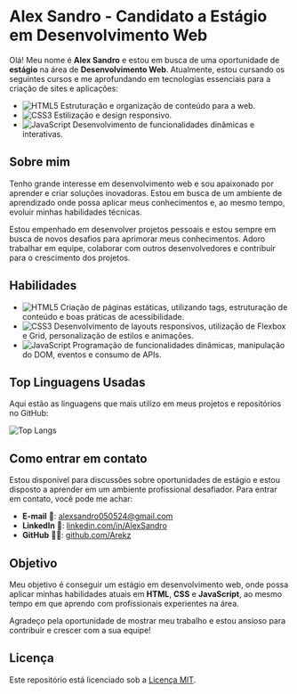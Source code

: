 # Alex Sandro - Candidato a Estágio em Desenvolvimento Web

Olá! Meu nome é **Alex Sandro** e estou em busca de uma oportunidade de **estágio** na área de **Desenvolvimento Web**. Atualmente, estou cursando os seguintes cursos e me aprofundando em tecnologias essenciais para a criação de sites e aplicações:

- ![HTML5](https://img.shields.io/badge/HTML5-E34F26?style=for-the-badge&logo=html5&logoColor=white) Estruturação e organização de conteúdo para a web.
- ![CSS3](https://img.shields.io/badge/CSS3-1572B6?style=for-the-badge&logo=css3&logoColor=white) Estilização e design responsivo.
- ![JavaScript](https://img.shields.io/badge/JavaScript-F7DF1E?style=for-the-badge&logo=javascript&logoColor=black) Desenvolvimento de funcionalidades dinâmicas e interativas.

## Sobre mim

Tenho grande interesse em desenvolvimento web e sou apaixonado por aprender e criar soluções inovadoras. Estou em busca de um ambiente de aprendizado onde possa aplicar meus conhecimentos e, ao mesmo tempo, evoluir minhas habilidades técnicas.

Estou empenhado em desenvolver projetos pessoais e estou sempre em busca de novos desafios para aprimorar meus conhecimentos. Adoro trabalhar em equipe, colaborar com outros desenvolvedores e contribuir para o crescimento dos projetos.

## Habilidades

-  ![HTML5](https://img.shields.io/badge/HTML5-E34F26?style=for-the-badge&logo=html5&logoColor=white) Criação de páginas estáticas, utilizando tags, estruturação de conteúdo e boas práticas de acessibilidade.
-  ![CSS3](https://img.shields.io/badge/CSS3-1572B6?style=for-the-badge&logo=css3&logoColor=white) Desenvolvimento de layouts responsivos, utilização de Flexbox e Grid, personalização de estilos e animações.
-  ![JavaScript](https://img.shields.io/badge/JavaScript-F7DF1E?style=for-the-badge&logo=javascript&logoColor=black) Programação de funcionalidades dinâmicas, manipulação do DOM, eventos e consumo de APIs.

  ## Top Linguagens Usadas

Aqui estão as linguagens que mais utilizo em meus projetos e repositórios no GitHub:

![Top Langs](https://github-readme-stats.vercel.app/api/top-langs/?username=AlexSandro019&layout=compact&langs_count=6&theme=dracula)

## Como entrar em contato

Estou disponível para discussões sobre oportunidades de estágio e estou disposto a aprender em um ambiente profissional desafiador. Para entrar em contato, você pode me achar:

- **E-mail** 📧: [alexsandro050524@gmail.com](mailto:alexsandro050524@gmail.com)
- **LinkedIn** 🔗: [linkedin.com/in/AlexSandro](https://www.linkedin.com/in/alex-sandro-5aa6a52b7/)
- **GitHub** 👨‍💻: [github.com/Arekz](https://github.com/AlexSandro019)

## Objetivo

Meu objetivo é conseguir um estágio em desenvolvimento web, onde possa aplicar minhas habilidades atuais em **HTML**, **CSS** e **JavaScript**, ao mesmo tempo em que aprendo com profissionais experientes na área.

Agradeço pela oportunidade de mostrar meu trabalho e estou ansioso para contribuir e crescer com a sua equipe!

## Licença

Este repositório está licenciado sob a [Licença MIT](LICENSE).
